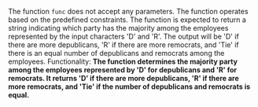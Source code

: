 The function `func` does not accept any parameters. The function operates based on the predefined constraints. The function is expected to return a string indicating which party has the majority among the employees represented by the input characters 'D' and 'R'. The output will be 'D' if there are more depublicans, 'R' if there are more remocrats, and 'Tie' if there is an equal number of depublicans and remocrats among the employees. 
Functionality: **The function determines the majority party among the employees represented by 'D' for depublicans and 'R' for remocrats. It returns 'D' if there are more depublicans, 'R' if there are more remocrats, and 'Tie' if the number of depublicans and remocrats is equal.**